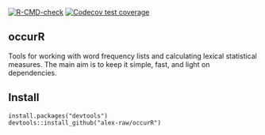 <!-- badges: start -->
[![R-CMD-check](https://github.com/alex-raw/occurR/workflows/R-CMD-check/badge.svg)](https://github.com/alex-raw/occurR/actions)
[![Codecov test coverage](https://codecov.io/gh/alex-raw/occurR/branch/main/graph/badge.svg)](https://codecov.io/gh/alex-raw/occurR?branch=main)
<!-- badges: end -->

## occurR

Tools for working with word frequency lists and calculating lexical statistical
measures. The main aim is to keep it simple, fast, and light on dependencies.

## Install

```
install.packages("devtools")
devtools::install_github("alex-raw/occurR")
```
